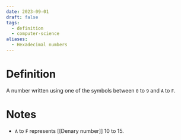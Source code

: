 ```yaml
---
date: 2023-09-01
draft: false
tags:
  - definition
  - computer-science
aliases:
  - Hexadecimal numbers
---
```

# Definition

A number written using one of the symbols between `0` to `9` and `A` to `F`. 

# Notes

- `A` to `F` represents [[Denary number]] 10 to 15.